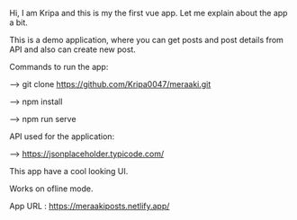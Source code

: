 Hi, I am Kripa and this is my the first vue app.
Let me explain about the app a bit.

This is a demo application, where you can get posts and post details
from API and also can create new post.

Commands to run the app:

--> git clone https://github.com/Kripa0047/meraaki.git

--> npm install

--> npm run serve

API used for the application:

--> https://jsonplaceholder.typicode.com/

This app have a cool looking UI.

Works on ofline mode.

App URL : https://meraakiposts.netlify.app/
